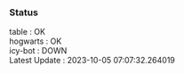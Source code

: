 ### Status


table : OK  
hogwarts : OK  
icy-bot : DOWN  
Latest Update : 2023-10-05 07:07:32.264019
